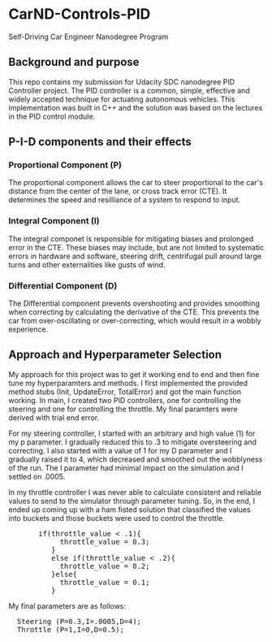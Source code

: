 # CarND-Controls-PID
Self-Driving Car Engineer Nanodegree Program

## Background and purpose
This repo contains my submission for Udacity SDC nanodegree PID Controller project. The PID controller is a common, simple, effective and widely accepted technique for actuating autonomous vehicles. This implementation was built in C++ and the solution was based on the lectures in the PID control module. 

## P-I-D components and their effects

### Proportional Component (P)
The proportional component allows the car to steer proportional to the car's distance from the center of the lane, or cross track error (CTE). It determines the speed and resilliance of a system to respond to input. 

### Integral Component (I)  
The integral componet is responsible for mitigating biases and prolonged error in the CTE. These biases may include, but are not limited to systematic errors in hardware and software, steering drift, centrifugal pull around large turns and other externalities like gusts of wind.  

### Differential Component (D) 
The Differential component prevents overshooting and provides smoothing when correcting by calculating the derivative of the CTE. This prevents the car from over-oscillating or over-correcting, which would result in a wobbly experience.

## Approach and Hyperparameter Selection
My approach for this project was to get it working end to end and then fine tune my hyperparamters and methods. I first implemented the provided method stubs (Init,  UpdateError, TotalError) and got the main function working. In main, I created two PID controllers, one for controlling the steering and one for controlling the throttle. My final paramters were derived with trial end error. 

For my steering controller, I started with an arbitrary and high value (1) for my p parameter. I gradually reduced this to .3 to mitigate oversteering and correcting. I also started with a value of 1 for my D parameter and I gradually raised it to 4, which decreased and smoothed out the wobblyness of the run. The I parameter had minimal impact on the simulation and I settled on .0005. 

In my throttle controller I was never able to calculate consistent and reliable values to send to the simulator through parameter tuning. So, in the end, I ended up coming up with a ham fisted solution that classified the values into buckets and those buckets were used to control the throttle. 

<pre>
       if(throttle_value < .1){
            throttle_value = 0.3;
          }
          else if(throttle_value < .2){
            throttle_value = 0.2;
          }else{
            throttle_value = 0.1;
          }
</pre>

My final parameters are as follows:
<pre>
  Steering (P=0.3,I=.0005,D=4);
  Throttle (P=1,I=0,D=0.5);
</pre> 





